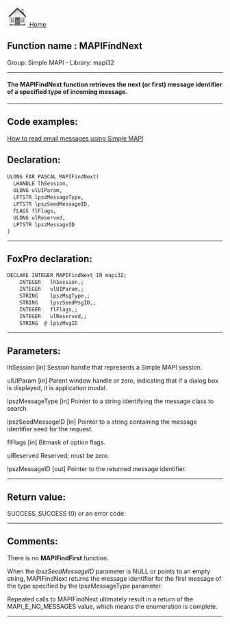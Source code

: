 [<img src="../../images/home.png"> Home ](https://github.com/VFPX/Win32API)  

## Function name : MAPIFindNext
Group: Simple MAPI - Library: mapi32    
***  


#### The MAPIFindNext function retrieves the next (or first) message identifier of a specified type of incoming message. 
***  


## Code examples:
[How to read email messages using Simple MAPI](../../samples/sample_270.md)  

## Declaration:
```foxpro  
ULONG FAR PASCAL MAPIFindNext(
  LHANDLE lhSession,
  ULONG ulUIParam,
  LPTSTR lpszMessageType,
  LPTSTR lpszSeedMessageID,
  FLAGS flFlags,
  ULONG ulReserved,
  LPTSTR lpszMessageID
)  
```  
***  


## FoxPro declaration:
```foxpro  
DECLARE INTEGER MAPIFindNext IN mapi32;
	INTEGER   lhSession,;
	INTEGER   ulUIParam,;
	STRING    lpszMsgType,;
	STRING    lpszSeedMsgID,;
	INTEGER   flFlags,;
	INTEGER   ulReserved,;
	STRING  @ lpszMsgID  
```  
***  


## Parameters:
lhSession 
[in] Session handle that represents a Simple MAPI session. 

ulUIParam 
[in] Parent window handle or zero, indicating that if a dialog box is displayed, it is application modal. 

lpszMessageType 
[in] Pointer to a string identifying the message class to search. 

lpszSeedMessageID 
[in] Pointer to a string containing the message identifier seed for the request. 

flFlags 
[in] Bitmask of option flags. 

ulReserved 
Reserved; must be zero. 

lpszMessageID 
[out] Pointer to the returned message identifier. 
  
***  


## Return value:
SUCCESS_SUCCESS (0) or an error code.  
***  


## Comments:
There is no <Strong>MAPIFindFirst</Strong> function.  
  
When the <Em>lpszSeedMessageID</Em> parameter is NULL or points to an empty string, MAPIFindNext returns the message identifier for the first message of the type specified by the lpszMessageType parameter.   
  
Repeated calls to MAPIFindNext ultimately result in a return of the MAPI_E_NO_MESSAGES value, which means the enumeration is complete.   
  
***  

